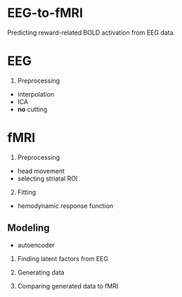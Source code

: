 # EEG-to-fMRI
Predicting reward-related BOLD activation from EEG data.


# EEG

1. Preprocessing

- interpolation
- ICA
- **no** cutting


# fMRI

1. Preprocessing

- head movement
- selecting striatal ROI

2. Fitting

- hemodynamic response function


## Modeling

- autoencoder

1. Finding latent factors from EEG

2. Generating data

3. Comparing generated data to fMRI

